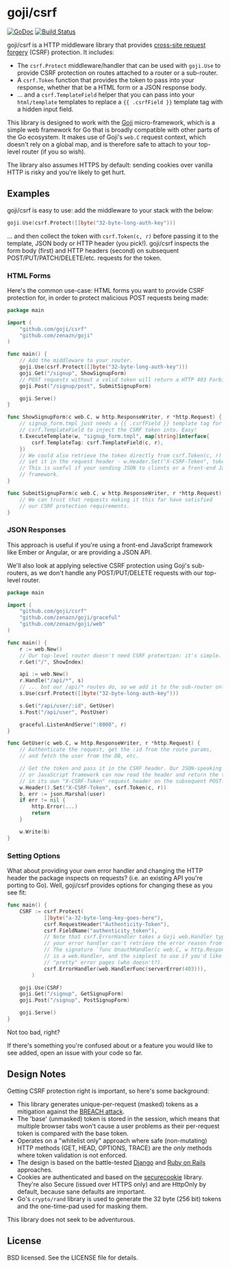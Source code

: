 # goji/csrf
[![GoDoc](https://godoc.org/github.com/goji/csrf?status.svg)](https://godoc.org/github.com/goji/csrf) [![Build Status](https://travis-ci.org/goji/csrf.svg?branch=master)](https://travis-ci.org/goji/csrf)

goji/csrf is a HTTP middleware library that provides [cross-site request
forgery](http://blog.codinghorror.com/preventing-csrf-and-xsrf-attacks/) (CSRF)
 protection. It includes:

* The `csrf.Protect` middleware/handler that can be used with `goji.Use` to 
  provide CSRF protection on routes attached to a router or a sub-router.
* A `csrf.Token` function that provides the token to pass into your response,
  whether that be a HTML form or a JSON response body.
* ... and a `csrf.TemplateField` helper that you can pass into your `html/template`
  templates to replace a `{{ .csrfField }}` template tag with a hidden input
  field. 

This library is designed to work with the [Goji](https://github.com/zenazn/goji)
micro-framework, which is a simple web framework for Go that is broadly
compatible with other parts of the Go ecosystem. It makes use of Goji's `web.C` 
request context, which doesn't rely on a global map, and is therefore safe to 
attach to your top-level router (if you so wish).

The library also assumes HTTPS by default: sending cookies over vanilla HTTP 
is risky and you're likely to get hurt. 

## Examples

goji/csrf is easy to use: add the middleware to your stack with the below:

```go
goji.Use(csrf.Protect([]byte("32-byte-long-auth-key")))
```

... and then collect the token with `csrf.Token(c, r)` before passing it to the 
template, JSON body or HTTP header (you pick!). goji/csrf inspects the form body 
(first) and HTTP headers (second) on subsequent POST/PUT/PATCH/DELETE/etc. requests 
for the token.

### HTML Forms

Here's the common use-case: HTML forms you want to provide CSRF protection for, 
in order to protect malicious POST requests being made:

```go
package main

import (
    "github.com/goji/csrf"
    "github.com/zenazn/goji"
)

func main() {
    // Add the middleware to your router.
    goji.Use(csrf.Protect([]byte("32-byte-long-auth-key")))
    goji.Get("/signup", ShowSignupForm)
    // POST requests without a valid token will return a HTTP 403 Forbidden.
    goji.Post("/signup/post", SubmitSignupForm)

    goji.Serve()
}

func ShowSignupForm(c web.C, w http.ResponseWriter, r *http.Request) {
    // signup_form.tmpl just needs a {{ .csrfField }} template tag for
    // csrf.TemplateField to inject the CSRF token into. Easy!
    t.ExecuteTemplate(w, "signup_form.tmpl", map[string]interface{
        csrf.TemplateTag: csrf.TemplateField(c, r),
    })
    // We could also retrieve the token directly from csrf.Token(c, r) and 
    // set it in the request header - w.Header.Set("X-CSRF-Token", token)
    // This is useful if your sending JSON to clients or a front-end JavaScript
    // framework.
}

func SubmitSignupForm(c web.C, w http.ResponseWriter, r *http.Request) {
    // We can trust that requests making it this far have satisfied
    // our CSRF protection requirements.
}
```

### JSON Responses

This approach is useful if you're using a front-end JavaScript framework like 
Ember or Angular, or are providing a JSON API.

We'll also look at applying selective CSRF protection using Goji's sub-routers, 
as we don't handle any POST/PUT/DELETE requests with our top-level router.

```go
package main

import (
    "github.com/goji/csrf"
    "github.com/zenazn/goji/graceful"
    "github.com/zenazn/goji/web"
)

func main() {
    r := web.New()
    // Our top-level router doesn't need CSRF protection: it's simple.
    r.Get("/", ShowIndex)

    api := web.New()
    r.Handle("/api/*", s)
    // ... but our /api/* routes do, so we add it to the sub-router only.
    s.Use(csrf.Protect([]byte("32-byte-long-auth-key")))

    s.Get("/api/user/:id", GetUser)
    s.Post("/api/user", PostUser)

    graceful.ListenAndServe(":8000", r)
}

func GetUser(c web.C, w http.ResponseWriter, r *http.Request) {
    // Authenticate the request, get the :id from the route params, 
    // and fetch the user from the DB, etc.

    // Get the token and pass it in the CSRF header. Our JSON-speaking client 
    // or JavaScript framework can now read the header and return the token in 
    // in its own "X-CSRF-Token" request header on the subsequent POST.
    w.Header().Set("X-CSRF-Token", csrf.Token(c, r))
    b, err := json.Marshal(user)
    if err != nil {
        http.Error(...)
        return
    }

    w.Write(b)
}
```

### Setting Options

What about providing your own error handler and changing the HTTP header the
package inspects on requests? (i.e. an existing API you're porting to Go). Well, 
goji/csrf provides options for changing these as you see fit:

```go
func main() {
    CSRF := csrf.Protect(
            []byte("a-32-byte-long-key-goes-here"),
            csrf.RequestHeader("Authenticity-Token"),
            csrf.FieldName("authenticity_token"),
            // Note that csrf.ErrorHandler takes a Goji web.Handler type, else 
            // your error handler can't retrieve the error reason from the context.
            // The signature `func UnauthHandler(c web.C, w http.ResponseWriter, r *http.Request)`
            // is a web.Handler, and the simplest to use if you'd like to serve
            // "pretty" error pages (who doesn't?).
            csrf.ErrorHandler(web.HandlerFunc(serverError(403))),
        )

    goji.Use(CSRF)
    goji.Get("/signup", GetSignupForm)
    goji.Post("/signup", PostSignupForm)

    goji.Serve()
}
```

Not too bad, right?

If there's something you're confused about or a feature you would like to see
added, open an issue with your code so far.

## Design Notes

Getting CSRF protection right is important, so here's some background:

* This library generates unique-per-request (masked) tokens as a mitigation
  against the [BREACH attack](http://breachattack.com/).
* The 'base' (unmasked) token is stored in the session, which means that
  multiple browser tabs won't cause a user problems as their per-request token
  is compared with the base token.
* Operates on a "whitelist only" approach where safe (non-mutating) HTTP methods
  (GET, HEAD, OPTIONS, TRACE) are the *only* methods where token validation is not
  enforced.
* The design is based on the battle-tested
  [Django](https://docs.djangoproject.com/en/1.8/ref/csrf/) and [Ruby on
  Rails](http://api.rubyonrails.org/classes/ActionController/RequestForgeryProtection.html)
  approaches.
* Cookies are authenticated and based on the [securecookie](https://github.com/gorilla/securecookie)
  library. They're also Secure (issued over HTTPS only) and are HttpOnly
  by default, because sane defaults are important.
* Go's `crypto/rand` library is used to generate the 32 byte (256 bit) tokens 
  and the one-time-pad used for masking them.

This library does not seek to be adventurous.

## License

BSD licensed. See the LICENSE file for details.

